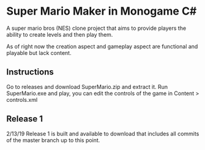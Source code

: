 # Super Mario Maker in Monogame C#

A super mario bros (NES) clone project that aims to provide players the ability to create levels and then play them. 

As of right now the creation aspect and gameplay aspect are functional and playable but lack content.

## Instructions
Go to releases and download SuperMario.zip and extract it.
Run SuperMario.exe and play, you can edit the controls of the game in Content > controls.xml

## Release 1
2/13/19
Release 1 is built and available to download that includes all commits of the master branch up to this point.
